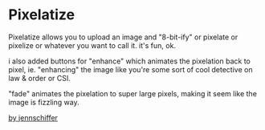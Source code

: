 # Pixelatize

Pixelatize allows you to upload an image and "8-bit-ify" or pixelate or pixelize or whatever you want to call it. it's fun, ok.

i also added buttons for "enhance" which animates the pixelation back to pixel, ie. "enhancing" the image like you're some sort of cool detective on law & order or CSI.

"fade" animates the pixelation to super large pixels, making it seem like the image is fizzling way.

[by jennschiffer](http://jennmoney.biz)